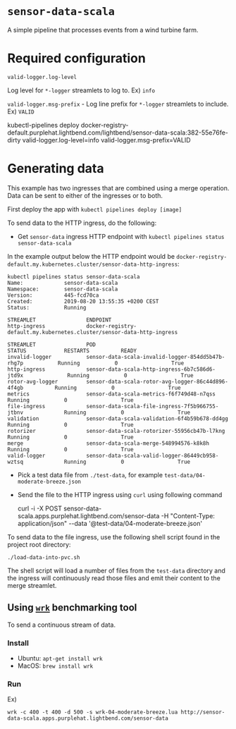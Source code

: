 # `sensor-data-scala`

A simple pipeline that processes events from a wind turbine farm.

# Required configuration

`valid-logger.log-level`

Log level for `*-logger` streamlets to log to.  Ex) `info`

`valid-logger.msg-prefix` - Log line prefix for `*-logger` streamlets to include.  Ex) `VALID`

kubectl-pipelines deploy docker-registry-default.purplehat.lightbend.com/lightbend/sensor-data-scala:382-55e76fe-dirty valid-logger.log-level=info valid-logger.msg-prefix=VALID

# Generating data

This example has two ingresses that are combined using a merge operation. Data can be sent to either of the ingresses or to both.

First deploy the app with `kubectl pipelines deploy [image]`

To send data to the HTTP ingress, do the following:

- Get `sensor-data` ingress HTTP endpoint with `kubectl pipelines status sensor-data-scala`

In the example output below the HTTP endpoint would be `docker-registry-default.my.kubernetes.cluster/sensor-data-http-ingress`:

```
kubectl pipelines status sensor-data-scala
Name:             sensor-data-scala
Namespace:        sensor-data-scala
Version:          445-fcd70ca
Created:          2019-08-20 13:55:35 +0200 CEST
Status:           Running

STREAMLET                ENDPOINT          
http-ingress             docker-registry-default.my.kubernetes.cluster/sensor-data-http-ingress

STREAMLET                POD                                                         STATUS            RESTARTS          READY             
invalid-logger           sensor-data-scala-invalid-logger-854dd5b47b-rhg7p           Running           0                 True
http-ingress             sensor-data-scala-http-ingress-6b7c586d6-jtd9x              Running           0                 True
rotor-avg-logger         sensor-data-scala-rotor-avg-logger-86c44d896-4f4gb          Running           0                 True
metrics                  sensor-data-scala-metrics-f6f749d48-n7qss                   Running           0                 True
file-ingress             sensor-data-scala-file-ingress-7f5b966755-jtbnv             Running           0                 True
validation               sensor-data-scala-validation-6f4b59b678-dd4gg               Running           0                 True
rotorizer                sensor-data-scala-rotorizer-55956cb47b-l7kng                Running           0                 True
merge                    sensor-data-scala-merge-548994576-k8k8h                     Running           0                 True
valid-logger             sensor-data-scala-valid-logger-86449cb958-wztsq             Running           0                 True
```

- Pick a test data file from `./test-data`, for example `test-data/04-moderate-breeze.json`
- Send the file to the HTTP ingress using `curl` using following command 
    
    
    curl -i -X POST sensor-data-scala.apps.purplehat.lightbend.com/sensor-data -H "Content-Type: application/json" --data '@test-data/04-moderate-breeze.json'

To send data to the file ingress, use the following shell script found in the project root directory:

    ./load-data-into-pvc.sh

The shell script will load a number of files from the `test-data` directory and the ingress will continuously read those files and emit their content to the merge streamlet.

## Using [`wrk`](https://github.com/wg/wrk) benchmarking tool

To send a continuous stream of data.

### Install

* Ubuntu: `apt-get install wrk`
* MacOS: `brew install wrk`

### Run

Ex)

```
wrk -c 400 -t 400 -d 500 -s wrk-04-moderate-breeze.lua http://sensor-data-scala.apps.purplehat.lightbend.com/sensor-data
```
